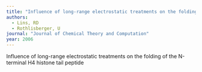 ```yaml
---
title: "Influence of long-range electrostatic treatments on the folding of the N-terminal H4 histone tail peptide"
authors:
  - Lins, RD
  - Rothlisberger, U
journal: "Journal of Chemical Theory and Computation"
year: 2006
---
```


Influence of long-range electrostatic treatments on the folding of the N-terminal H4 histone tail peptide
